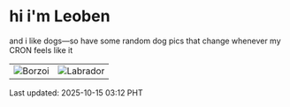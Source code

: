 # hi i'm Leoben

and i like dogs—so have some random dog pics that change whenever my CRON feels like it

|  |  |
|--------|----------|
| ![Borzoi](https://random-dog-vercel.vercel.app/api/random-borzoi?v=1760469137) | ![Labrador](https://random-dog-vercel.vercel.app/api/random-labrador?v=1760469137) |

Last updated: 2025-10-15 03:12 PHT
